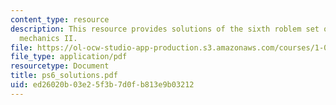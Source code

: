 ```yaml
---
content_type: resource
description: This resource provides solutions of the sixth roblem set on engineering
  mechanics II.
file: https://ol-ocw-studio-app-production.s3.amazonaws.com/courses/1-060-engineering-mechanics-ii-spring-2006/ed26020b03e25f3b7d0fb813e9b03212_ps6_solutions.pdf
file_type: application/pdf
resourcetype: Document
title: ps6_solutions.pdf
uid: ed26020b-03e2-5f3b-7d0f-b813e9b03212
---
```

